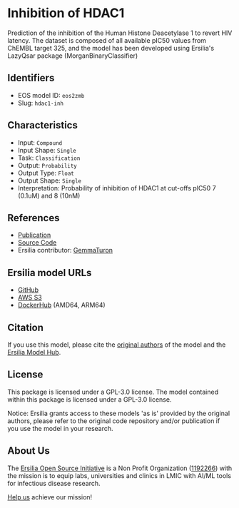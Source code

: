 # Inhibition of HDAC1

Prediction of the inhibition of the Human Histone Deacetylase 1 to revert HIV latency. The dataset is composed of all available pIC50 values from ChEMBL target 325, and the model has been developed using Ersilia's LazyQsar package (MorganBinaryClassifier)

## Identifiers

* EOS model ID: `eos2zmb`
* Slug: `hdac1-inh`

## Characteristics

* Input: `Compound`
* Input Shape: `Single`
* Task: `Classification`
* Output: `Probability`
* Output Type: `Float`
* Output Shape: `Single`
* Interpretation: Probability of inhibition of HDAC1 at cut-offs pIC50 7 (0.1uM) and 8 (10nM)

## References

* [Publication](https://www.ebi.ac.uk/chembl/target_report_card/CHEMBL325/)
* [Source Code](https://github.com/ersilia-os/lazy-qsar)
* Ersilia contributor: [GemmaTuron](https://github.com/GemmaTuron)

## Ersilia model URLs
* [GitHub](https://github.com/ersilia-os/eos2zmb)
* [AWS S3](https://ersilia-models-zipped.s3.eu-central-1.amazonaws.com/eos2zmb.zip)
* [DockerHub](https://hub.docker.com/r/ersiliaos/eos2zmb) (AMD64, ARM64)

## Citation

If you use this model, please cite the [original authors](https://www.ebi.ac.uk/chembl/target_report_card/CHEMBL325/) of the model and the [Ersilia Model Hub](https://github.com/ersilia-os/ersilia/blob/master/CITATION.cff).

## License

This package is licensed under a GPL-3.0 license. The model contained within this package is licensed under a GPL-3.0 license.

Notice: Ersilia grants access to these models 'as is' provided by the original authors, please refer to the original code repository and/or publication if you use the model in your research.

## About Us

The [Ersilia Open Source Initiative](https://ersilia.io) is a Non Profit Organization ([1192266](https://register-of-charities.charitycommission.gov.uk/charity-search/-/charity-details/5170657/full-print)) with the mission is to equip labs, universities and clinics in LMIC with AI/ML tools for infectious disease research.

[Help us](https://www.ersilia.io/donate) achieve our mission!